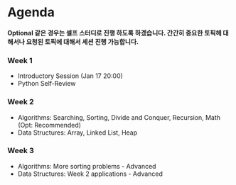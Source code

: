 # Agenda

__Optional 같은 경우는 셀프 스터디로 진행 하도록 하겠습니다. 간간히 중요한 토픽헤 대해서나 요청된 토픽에 대해서 세션 진행 가능합니다.__ <br>

### Week 1
- Introductory Session (Jan 17 20:00)
- Python Self-Review

### Week 2
- Algorithms: Searching, Sorting, Divide and Conquer, Recursion, Math (Opt: Recommended)
- Data Structures: Array, Linked List, Heap

### Week 3
- Algorithms: More sorting problems - Advanced
- Data Structures: Week 2 applications - Advanced
